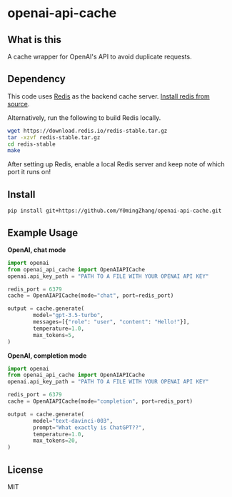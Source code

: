# openai-api-cache

## What is this

A cache wrapper for OpenAI's API to avoid duplicate requests.

## Dependency

This code uses [Redis](https://redis.io) as the backend cache server.
[Install redis from source](https://redis.io/docs/getting-started/installation/install-redis-from-source/).

Alternatively, run the following to build Redis locally. 

```bash
wget https://download.redis.io/redis-stable.tar.gz
tar -xzvf redis-stable.tar.gz
cd redis-stable
make
```

After setting up Redis, enable a local Redis server and keep note of which port
it runs on!

## Install

`pip install git+https://github.com/Y0mingZhang/openai-api-cache.git`

## Example Usage

**OpenAI, chat mode**
```python
import openai
from openai_api_cache import OpenAIAPICache
openai.api_key_path = "PATH TO A FILE WITH YOUR OPENAI API KEY"

redis_port = 6379
cache = OpenAIAPICache(mode="chat", port=redis_port)

output = cache.generate(
        model="gpt-3.5-turbo",
        messages=[{"role": "user", "content": "Hello!"}],
        temperature=1.0,
        max_tokens=5,
)

```

**OpenAI, completion mode**
```python
import openai
from openai_api_cache import OpenAIAPICache
openai.api_key_path = "PATH TO A FILE WITH YOUR OPENAI API KEY"

redis_port = 6379
cache = OpenAIAPICache(mode="completion", port=redis_port)

output = cache.generate(
        model="text-davinci-003",
        prompt="What exactly is ChatGPT??",
        temperature=1.0,
        max_tokens=20,
)

```

## License
MIT